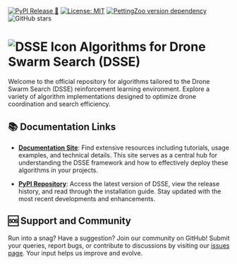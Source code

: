 [![PyPI Release 🚀](https://badge.fury.io/py/DSSE.svg)](https://badge.fury.io/py/DSSE)
[![License: MIT](https://img.shields.io/badge/License-MIT-brightgreen.svg?style=flat)](https://github.com/pfeinsper/drone-swarm-search/blob/main/LICENSE)
[![PettingZoo version dependency](https://img.shields.io/badge/PettingZoo-v1.22.3-blue)]()
![GitHub stars](https://img.shields.io/github/stars/pfeinsper/drone-swarm-search-algorithms)

# ![DSSE Icon](https://github.com/pfeinsper/drone-swarm-search-algorithms/blob/main/imgs/drone1.ico) Algorithms for Drone Swarm Search (DSSE)

Welcome to the official repository for algorithms tailored to the Drone Swarm Search (DSSE) reinforcement learning environment. Explore a variety of algorithm implementations designed to optimize drone coordination and search efficiency.

## 📚 Documentation Links

- **[Documentation Site](https://pfeinsper.github.io/drone-swarm-search/)**: Find extensive resources including tutorials, usage examples, and technical details. This site serves as a central hub for understanding the DSSE framework and how to effectively deploy these algorithms in your projects.

- **[PyPI Repository](https://pypi.org/project/DSSE/)**: Access the latest version of DSSE, view the release history, and read through the installation guide. Stay updated with the most recent developments and enhancements.

## 🆘 Support and Community

Run into a snag? Have a suggestion? Join our community on GitHub! Submit your queries, report bugs, or contribute to discussions by visiting our [issues page](https://github.com/pfeinsper/drone-swarm-search-algorithms/issues). Your input helps us improve and evolve.
